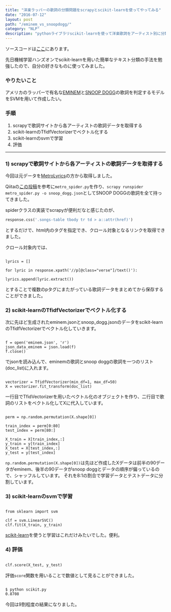 ```yaml
---
title: "洋楽ラッパーの歌詞の分類問題をscrapyとscikit-learnを使ってやってみる"
date: "2016-07-12"
layout: post
path: "/eminem_vs_snoopdogg/"
category: "NLP"
description: "pythonライブラリscikit-learnを使って洋楽歌詞をアーティスト別に分類してみる"
---
```


ソースコードは[ここ](https://bitbucket.org/Sotaro/emimem_vs_snoopdogg)にあります。

先日機械学習ハンズオンでscikit-learnを用いた簡単なテキスト分類の手法を勉強したので、自分の好きなものに使ってみました。

### やりたいこと

アメリカのラッパーで有名な[EMINEM](https://ja.wikipedia.org/wiki/エミネム)と[SNOOP DOGG](https://ja.wikipedia.org/wiki/スヌープ・ドッグ)の歌詞を判定するモデルをSVMを用いて作成したい。

### 手順

1. scrapyで歌詞サイトから各アーティストの歌詞データを取得する
2. scikit-learnのTfidfVectorizerでベクトル化する
3. scikit-learnのsvmで学習
4. 評価

---

### 1) scrapyで歌詞サイトから各アーティストの歌詞データを取得する

今回は元データを[MetroLyrics](http://www.metrolyrics.com)の方から取得しました。

Qiitaの[この投稿](http://qiita.com/checkpoint/items/038b59b29df8e1e384a2)を参考に```metro_spider.py```を作り、```scrapy runspider metro_spider.py -o snoop_dogg.json```としてSNOOP DOGGの歌詞を全て持ってきました。

spiderクラスの実装でscrapyが便利だなと感じたのが、

```py
response.css('.songs-table tbody tr td > a::attr(href)')
```
とするだけで、html内のタグを指定でき、クロール対象となるリンクを取得できました。

クロール対象内では、

```py3

lyrics = []

for lyric in response.xpath('//p[@class="verse"]/text()'):

lyrics.append(lyric.extract())

```
とすることで複数のpタグにまたがっている歌詞データをまとめてから保存することができました。





### 2) scikit-learnのTfidfVectorizerでベクトル化する

次に先ほど生成されたeminem.jsonとsnoop_dogg.jsonのデータをscikit-learnのTfidfVectorizerでベクトル化していきます。

```py3

f = open('eminem.json', 'r')
json_data_eminem = json.load(f)
f.close()

```
でjsonを読み込んで、eminemの歌詞とsnoop doggの歌詞を一つのリスト(doc_list)に入れます。

```py3

vectorizer = TfidfVectorizer(min_df=1, max_df=50)
X = vectorizer.fit_transform(doc_list)

```
一行目でTfidVectorizerを用いたベクトル化のオブジェクトを作り、二行目で歌詞のリストをベクトル化してXに代入しています。

```py3

perm = np.random.permutation(X.shape[0])

train_index = perm[0:80]
test_index = perm[80:]

X_train = X[train_index,:]
y_train = y[train_index]
X_test = X[test_index,:]
y_test = y[test_index]

```
```np.random.permutation(X.shape[0])```は先ほど作成したXデータは前半の90データがeminem、後半の90データがsnoop doggとデータの順序が偏っているので、シャッフルしています。
それを8:1の割合で学習データとテストデータに分割しています。

### 3) scikit-learnのsvmで学習

```py3

from sklearn import svm

clf = svm.LinearSVC()
clf.fit(X_train, y_train)

```

[scikit-learn](http://scikit-learn.org/stable/)を使うと学習はこれだけみたいでした。便利。

### 4) 評価

```py

clf.score(X_test, y_test)

```
評価```score```関数を用いることで数値として見ることができました。

```bash

$ python scikit.py
0.8708

```
今回は9割程度の結果になりました。
